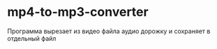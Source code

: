 # mp4-to-mp3-converter

Программа вырезает из видео файла аудио дорожку и сохраняет в отдельный файл
